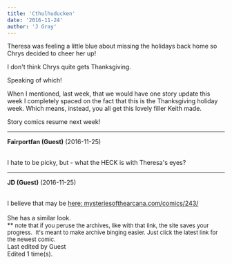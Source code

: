 ```yaml
---
title: 'Cthulhuducken'
date: '2016-11-24'
author: 'J Gray'
---
```


<p>Theresa was feeling a little blue about missing the holidays back home so Chrys decided to cheer her up!</p><p>I don't think Chrys quite gets Thanksgiving.</p><p>Speaking of which!</p><p>When I mentioned, last week, that we would have one story update this week I completely spaced on the fact that this is the Thanksgiving holiday week. Which means, instead, you all get this lovely filler Keith made.</p><p>Story comics resume next week!</p>

---
**Fairportfan (Guest)** (2016-11-25)

<br> I hate to be picky, but - what the HECK is with Theresa's eyes?

---
**JD (Guest)** (2016-11-25)

<br> I believe that may be <a href="http://mysteriesofthearcana.com/comics/243/" class="" classname="" target="" name="">here: mysteriesofthearcana.com/comics/243/</a><br><br>She has a similar look.<br>** <font size="2">note that if you peruse the archives, like with that link, the site saves your progress.&nbsp; It's meant to make archive binging easier. Just click the latest link for the newest comic.</font><br>Last edited by Guest<br>Edited 1 time(s).

